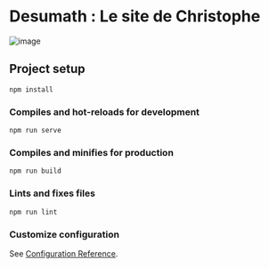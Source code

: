 # Desumath : Le site de Christophe
![image](https://github.com/DarkSATHI/desusite/blob/main/public/sidebar-image.png?raw=true)

## Project setup
```
npm install
```

### Compiles and hot-reloads for development
```
npm run serve
```

### Compiles and minifies for production
```
npm run build
```

### Lints and fixes files
```
npm run lint
```

### Customize configuration
See [Configuration Reference](https://cli.vuejs.org/config/).
